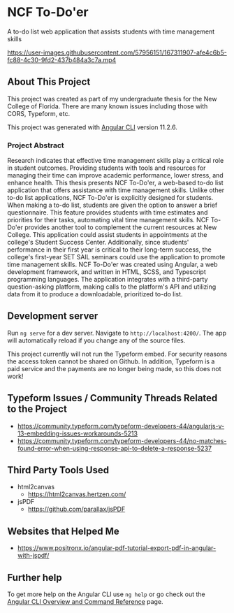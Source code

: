 # NCF To-Do'er
A to-do list web application that assists students with time management skills


https://user-images.githubusercontent.com/57956151/167311907-afe4c6b5-fc88-4c30-9fd2-437b484a3c7a.mp4


## About This Project

This project was created as part of my undergraduate thesis for the New College of Florida. There are many known issues including those with CORS, Typeform, etc.

This project was generated with [Angular CLI](https://github.com/angular/angular-cli) version 11.2.6.

### Project Abstract 

Research indicates that effective time management skills play a critical role in student outcomes. Providing students with tools and resources for managing their time can improve academic performance, lower stress, and enhance health. This thesis presents NCF To-Do'er, a web-based to-do list application that offers assistance with time management skills. Unlike other to-do list applications, NCF To-Do'er is explicitly designed for students. When making a to-do list, students are given the option to answer a brief questionnaire. This feature provides students with time estimates and priorities for their tasks, automating vital time management skills. NCF To-Do'er provides another tool to complement the current resources at New College. This application could assist students in appointments at the college's Student Success Center. Additionally, since students' performance in their first year is critical to their long-term success, the college's first-year SET SAIL seminars could use the application to promote time management skills. NCF To-Do'er was created using Angular, a web development framework, and written in HTML, SCSS, and Typescript programming languages. The application integrates with a third-party question-asking platform, making calls to the platform's API and utilizing data from it to produce a downloadable, prioritized to-do list.


## Development server

Run `ng serve` for a dev server. Navigate to `http://localhost:4200/`. The app will automatically reload if you change any of the source files.

This project currently will not run the Typeform embed. For security reasons the access token cannot be shared on Github. In addition, Typeform is a paid service and the payments are no longer being made, so this does not work!

## Typeform Issues / Community Threads Related to the Project

* https://community.typeform.com/typeform-developers-44/angularjs-v-13-embedding-issues-workarounds-5213
* https://community.typeform.com/typeform-developers-44/no-matches-found-error-when-using-response-api-to-delete-a-response-5237

## Third Party Tools Used

* html2canvas
  * https://html2canvas.hertzen.com/
* jsPDF
  * https://github.com/parallax/jsPDF

## Websites that Helped Me

* https://www.positronx.io/angular-pdf-tutorial-export-pdf-in-angular-with-jspdf/

## Further help

To get more help on the Angular CLI use `ng help` or go check out the [Angular CLI Overview and Command Reference](https://angular.io/cli) page.
